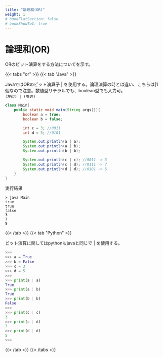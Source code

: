 ```yaml
---
title: "論理和(OR)"
weight: 1
# bookFlatSection: false
# bookShowToC: true
---
```


# 論理和(OR)

ORのビット演算をする方法についてを示す。

{{< tabs "or" >}}
{{< tab "Java" >}}

JavaではORのビット演算子 **|** を使用する。論理演算の時とは違い、こちらは|1個なので注意。数値型リテラルでも、boolean型でも入力可。  
`(左辺) | (右辺)`  

```java
class Main{
    public static void main(String args[]){
        boolean a = true;
        boolean b = false;

        int c = 3; //0011
        int d = 5; //0101

        System.out.println(a | a);
        System.out.println(a | b);
        System.out.println(b | b);

        System.out.println(c | c); //0011 -> 3
        System.out.println(c | d); //0111 -> 7
        System.out.println(d | d); //0101 -> 5
    }
}
```

実行結果

```
> java Main
true
true
false
3
7
5
```

{{< /tab >}}
{{< tab "Python" >}}

ビット演算に関してはpythonもjavaと同じで **|** を使用する。

```python
>>> 
>>> a = True
>>> b = False
>>> c = 3
>>> d = 5
>>> 
>>> print(a | a)
True
>>> print(a | b)
True
>>> print(b | b)
False
>>>
>>> print(c | c)
3
>>> print(c | d)
7
>>> print(d | d)
5
>>>
```

{{< /tab >}}
{{< /tabs >}}

